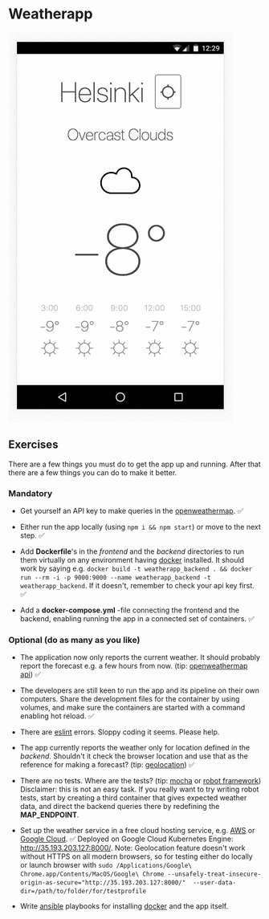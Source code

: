 # Weatherapp

![Alt Text](https://raw.githubusercontent.com/sarmadsaleem/weatherapp/master/frontend/src/public/img/app.gif)

## Exercises

There are a few things you must do to get the app up and running. After that there are a few things you can do to make it better.

### Mandatory

* Get yourself an API key to make queries in the [openweathermap](http://openweathermap.org/). :white_check_mark:

* Either run the app locally (using `npm i && npm start`) or move to the next step. :white_check_mark:

* Add **Dockerfile**'s in the *frontend* and the *backend* directories to run them virtually on any environment having [docker](https://www.docker.com/) installed. It should work by saying e.g. `docker build -t weatherapp_backend . && docker run --rm -i -p 9000:9000 --name weatherapp_backend -t weatherapp_backend`. If it doesn't, remember to check your api key first. :white_check_mark:

* Add a **docker-compose.yml** -file connecting the frontend and the backend, enabling running the app in a connected set of containers. :white_check_mark:

### Optional (do as many as you like)

* The application now only reports the current weather. It should probably report the forecast e.g. a few hours from now. (tip: [openweathermap api](https://openweathermap.org/forecast5)) :white_check_mark:

* The developers are still keen to run the app and its pipeline on their own computers. Share the development files for the container by using volumes, and make sure the containers are started with a command enabling hot reload. :white_check_mark:

* There are [eslint](http://eslint.org/) errors. Sloppy coding it seems. Please help.

* The app currently reports the weather only for location defined in the *backend*. Shouldn't it check the browser location and use that as the reference for making a forecast? (tip: [geolocation](https://developer.mozilla.org/en-US/docs/Web/API/Geolocation/Using_geolocation)) :white_check_mark:

* There are no tests. Where are the tests? (tip: [mocha](https://mochajs.org/) or [robot framework](http://robotframework.org/)) Disclaimer: this is not an easy task. If you really want to try writing robot tests, start by creating a third container that gives expected weather data, and direct the backend queries there by redefining the **MAP_ENDPOINT**.

* Set up the weather service in a free cloud hosting service, e.g. [AWS](https://aws.amazon.com/free/) or [Google Cloud](https://cloud.google.com/free/). :white_check_mark: Deployed on Google Cloud Kubernetes Engine: http://35.193.203.127:8000/. Note: Geolocation feature doesn't work without HTTPS on all modern browsers, so for testing either do locally or launch browser with ```sudo /Applications/Google\ Chrome.app/Contents/MacOS/Google\ Chrome --unsafely-treat-insecure-origin-as-secure="http://35.193.203.127:8000/"  --user-data-dir=/path/to/folder/for/testprofile```

* Write [ansible](http://docs.ansible.com/ansible/intro.html) playbooks for installing [docker](https://www.docker.com/) and the app itself.
